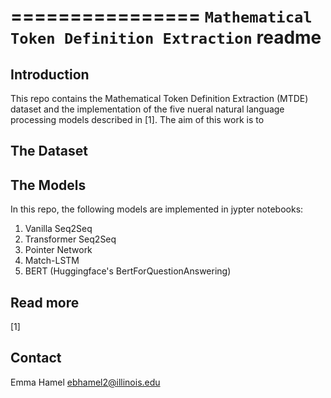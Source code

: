 ================
``Mathematical Token Definition Extraction`` readme
================

Introduction
------------

This repo contains the Mathematical Token Definition Extraction (MTDE) dataset and the implementation of the five nueral natural language processing models described in [1]. The aim of this work is to 

The Dataset
-----------


The Models
-----------

In this repo, the following models are implemented in jypter notebooks:

1. Vanilla Seq2Seq
2. Transformer Seq2Seq
3. Pointer Network
4. Match-LSTM
5. BERT (Huggingface's BertForQuestionAnswering)

Read more
---------

[1] 

Contact
-------
Emma Hamel <ebhamel2@illinois.edu>